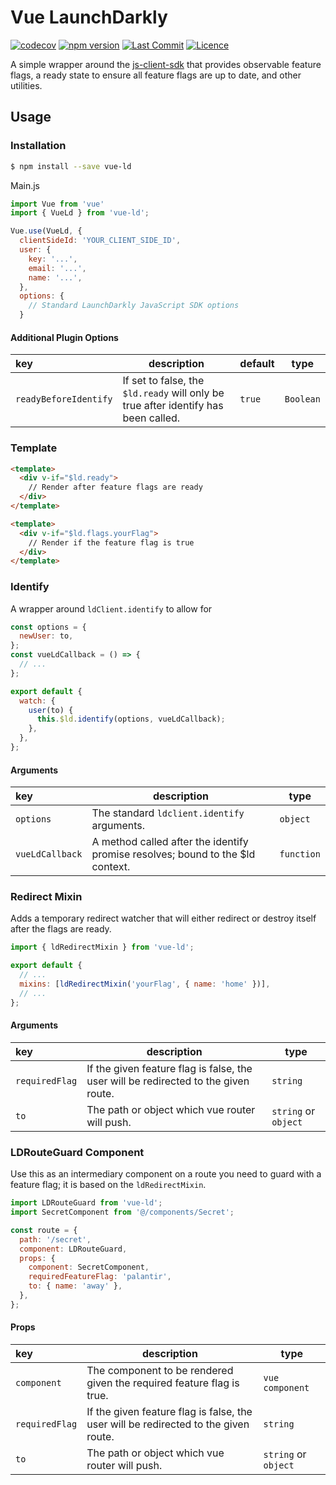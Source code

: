 # Vue LaunchDarkly

[![codecov](https://img.shields.io/codecov/c/github/dashhudson/vue-ld/dev?color=%23d6b034)](https://codecov.io/gh/dashhudson/vue-ld) [![npm version](https://img.shields.io/npm/v/vue-ld?color=%23d6b034)](https://www.npmjs.com/package/ld-vue) [![Last Commit](https://img.shields.io/github/last-commit/dashhudson/vue-ld?color=%23d6b034)](https://GitHub.com/Naereen/StrapDown.js/graphs/commit-activity)
[![Licence](https://img.shields.io/github/license/dashhudson/vue-ld?color=%23d6b034)](https://GitHub.com/Naereen/StrapDown.js/graphs/commit-activity)

A simple wrapper around the [js-client-sdk](https://github.com/launchdarkly/js-client-sdk) that provides observable feature flags, a ready state to ensure all feature flags are up to date, and other utilities.

## Usage

### Installation

```bash
$ npm install --save vue-ld
```

Main.js

```javascript
import Vue from 'vue'
import { VueLd } from 'vue-ld';

Vue.use(VueLd, {
  clientSideId: 'YOUR_CLIENT_SIDE_ID',
  user: {
    key: '...',
    email: '...',
    name: '...',
  },
  options: {
    // Standard LaunchDarkly JavaScript SDK options
  }
```

#### Additional Plugin Options

| key                   | description                                                                        | default | type      |
| :-------------------- | ---------------------------------------------------------------------------------- | ------- | --------- |
| `readyBeforeIdentify` | If set to false, the `$ld.ready` will only be true after identify has been called. | `true`  | `Boolean` |

### Template

```html
<template>
  <div v-if="$ld.ready">
    // Render after feature flags are ready
  </div>
</template>
```

```html
<template>
  <div v-if="$ld.flags.yourFlag">
    // Render if the feature flag is true
  </div>
</template>
```

### Identify

A wrapper around `ldClient.identify` to allow for

```javascript
const options = {
  newUser: to,
};
const vueLdCallback = () => {
  // ...
};

export default {
  watch: {
    user(to) {
      this.$ld.identify(options, vueLdCallback);
    },
  },
};
```

#### Arguments

| key             | description                                                                     | type       |
| :-------------- | ------------------------------------------------------------------------------- | ---------- |
| `options`       | The standard `ldclient.identify` arguments.                                     | `object`   |
| `vueLdCallback` | A method called after the identify promise resolves; bound to the \$ld context. | `function` |

### Redirect Mixin

Adds a temporary redirect watcher that will either redirect or destroy itself after the flags are ready.

```javascript
import { ldRedirectMixin } from 'vue-ld';

export default {
  // ...
  mixins: [ldRedirectMixin('yourFlag', { name: 'home' })],
  // ...
};
```

#### Arguments

| key            | description                                                                         | type                 |
| :------------- | ----------------------------------------------------------------------------------- | -------------------- |
| `requiredFlag` | If the given feature flag is false, the user will be redirected to the given route. | `string`             |
| `to`           | The path or object which vue router will push.                                      | `string` or `object` |

### LDRouteGuard Component

Use this as an intermediary component on a route you need to guard with a feature flag; it is based on the `ldRedirectMixin`.

```javascript
import LDRouteGuard from 'vue-ld';
import SecretComponent from '@/components/Secret';

const route = {
  path: '/secret',
  component: LDRouteGuard,
  props: {
    component: SecretComponent,
    requiredFeatureFlag: 'palantir',
    to: { name: 'away' },
  },
};
```

#### Props

| key            | description                                                                         | type                 |
| :------------- | ----------------------------------------------------------------------------------- | -------------------- |
| `component`    | The component to be rendered given the required feature flag is true.               | `vue component`      |
| `requiredFlag` | If the given feature flag is false, the user will be redirected to the given route. | `string`             |
| `to`           | The path or object which vue router will push.                                      | `string` or `object` |
